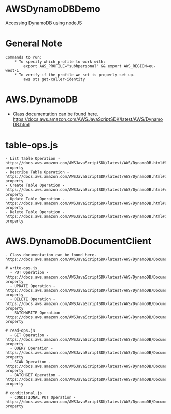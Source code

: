# AWSDynamoDBDemo
Accessing DynamoDB using nodeJS

# General Note
    Commands to run:
        * To specify which profile to work with:
            export AWS_PROFILE="subhpersonal" && export AWS_REGION=eu-west-1
        * To verify if the profile we set is properly set up.
            aws sts get-caller-identity

# AWS.DynamoDB
  - Class documentation can be found here. https://docs.aws.amazon.com/AWSJavaScriptSDK/latest/AWS/DynamoDB.html

  # table-ops.js
    - List Table Operation - https://docs.aws.amazon.com/AWSJavaScriptSDK/latest/AWS/DynamoDB.html#listTables-property
    - Describe Table Operation - https://docs.aws.amazon.com/AWSJavaScriptSDK/latest/AWS/DynamoDB.html#describeTable-property
    - Create Table Operation - https://docs.aws.amazon.com/AWSJavaScriptSDK/latest/AWS/DynamoDB.html#createTable-property
    - Update Table Operation - https://docs.aws.amazon.com/AWSJavaScriptSDK/latest/AWS/DynamoDB.html#updateTable-property
    - Delete Table Operation - https://docs.aws.amazon.com/AWSJavaScriptSDK/latest/AWS/DynamoDB.html#deleteTable-property


# AWS.DynamoDB.DocumentClient
    - Class documentation can be found here. https://docs.aws.amazon.com/AWSJavaScriptSDK/latest/AWS/DynamoDB/DocumentClient.html

    # write-ops.js
      - PUT Operation - https://docs.aws.amazon.com/AWSJavaScriptSDK/latest/AWS/DynamoDB/DocumentClient.html#put-property
      - UPDATE Operation - https://docs.aws.amazon.com/AWSJavaScriptSDK/latest/AWS/DynamoDB/DocumentClient.html#update-property
      - DELETE Operation - https://docs.aws.amazon.com/AWSJavaScriptSDK/latest/AWS/DynamoDB/DocumentClient.html#delete-property
      - BATCHWRITE Operation - https://docs.aws.amazon.com/AWSJavaScriptSDK/latest/AWS/DynamoDB/DocumentClient.html#batchWrite-property

    # read-ops.js
      - GET Operation - https://docs.aws.amazon.com/AWSJavaScriptSDK/latest/AWS/DynamoDB/DocumentClient.html#get-property
      - QUERY Operation - https://docs.aws.amazon.com/AWSJavaScriptSDK/latest/AWS/DynamoDB/DocumentClient.html#query-property
      - SCAN Operation - https://docs.aws.amazon.com/AWSJavaScriptSDK/latest/AWS/DynamoDB/DocumentClient.html#scan-property
      - BATCHGET Operation - https://docs.aws.amazon.com/AWSJavaScriptSDK/latest/AWS/DynamoDB/DocumentClient.html#batchGet-property

    # conditional.js
      - CONDITIONAL PUT Operation - https://docs.aws.amazon.com/AWSJavaScriptSDK/latest/AWS/DynamoDB/DocumentClient.html#put-property


